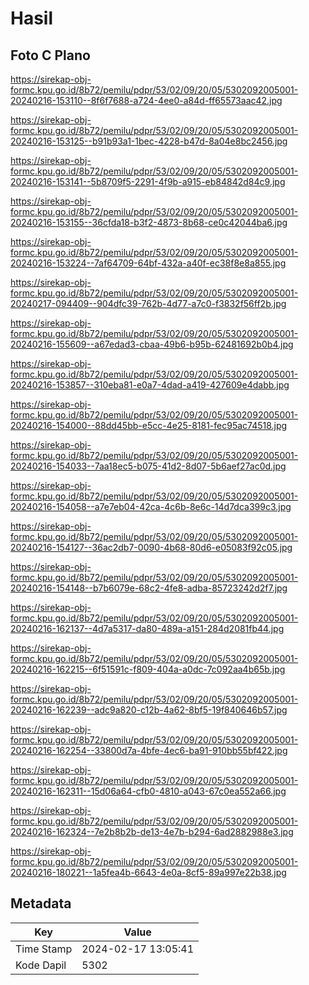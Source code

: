 # Hasil

## Foto C Plano

https://sirekap-obj-formc.kpu.go.id/8b72/pemilu/pdpr/53/02/09/20/05/5302092005001-20240216-153110--8f6f7688-a724-4ee0-a84d-ff65573aac42.jpg

https://sirekap-obj-formc.kpu.go.id/8b72/pemilu/pdpr/53/02/09/20/05/5302092005001-20240216-153125--b91b93a1-1bec-4228-b47d-8a04e8bc2456.jpg

https://sirekap-obj-formc.kpu.go.id/8b72/pemilu/pdpr/53/02/09/20/05/5302092005001-20240216-153141--5b8709f5-2291-4f9b-a915-eb84842d84c9.jpg

https://sirekap-obj-formc.kpu.go.id/8b72/pemilu/pdpr/53/02/09/20/05/5302092005001-20240216-153155--36cfda18-b3f2-4873-8b68-ce0c42044ba6.jpg

https://sirekap-obj-formc.kpu.go.id/8b72/pemilu/pdpr/53/02/09/20/05/5302092005001-20240216-153224--7af64709-64bf-432a-a40f-ec38f8e8a855.jpg

https://sirekap-obj-formc.kpu.go.id/8b72/pemilu/pdpr/53/02/09/20/05/5302092005001-20240217-094409--904dfc39-762b-4d77-a7c0-f3832f56ff2b.jpg

https://sirekap-obj-formc.kpu.go.id/8b72/pemilu/pdpr/53/02/09/20/05/5302092005001-20240216-155609--a67edad3-cbaa-49b6-b95b-62481692b0b4.jpg

https://sirekap-obj-formc.kpu.go.id/8b72/pemilu/pdpr/53/02/09/20/05/5302092005001-20240216-153857--310eba81-e0a7-4dad-a419-427609e4dabb.jpg

https://sirekap-obj-formc.kpu.go.id/8b72/pemilu/pdpr/53/02/09/20/05/5302092005001-20240216-154000--88dd45bb-e5cc-4e25-8181-fec95ac74518.jpg

https://sirekap-obj-formc.kpu.go.id/8b72/pemilu/pdpr/53/02/09/20/05/5302092005001-20240216-154033--7aa18ec5-b075-41d2-8d07-5b6aef27ac0d.jpg

https://sirekap-obj-formc.kpu.go.id/8b72/pemilu/pdpr/53/02/09/20/05/5302092005001-20240216-154058--a7e7eb04-42ca-4c6b-8e6c-14d7dca399c3.jpg

https://sirekap-obj-formc.kpu.go.id/8b72/pemilu/pdpr/53/02/09/20/05/5302092005001-20240216-154127--36ac2db7-0090-4b68-80d6-e05083f92c05.jpg

https://sirekap-obj-formc.kpu.go.id/8b72/pemilu/pdpr/53/02/09/20/05/5302092005001-20240216-154148--b7b6079e-68c2-4fe8-adba-85723242d2f7.jpg

https://sirekap-obj-formc.kpu.go.id/8b72/pemilu/pdpr/53/02/09/20/05/5302092005001-20240216-162137--4d7a5317-da80-489a-a151-284d2081fb44.jpg

https://sirekap-obj-formc.kpu.go.id/8b72/pemilu/pdpr/53/02/09/20/05/5302092005001-20240216-162215--6f51591c-f809-404a-a0dc-7c092aa4b65b.jpg

https://sirekap-obj-formc.kpu.go.id/8b72/pemilu/pdpr/53/02/09/20/05/5302092005001-20240216-162239--adc9a820-c12b-4a62-8bf5-19f840646b57.jpg

https://sirekap-obj-formc.kpu.go.id/8b72/pemilu/pdpr/53/02/09/20/05/5302092005001-20240216-162254--33800d7a-4bfe-4ec6-ba91-910bb55bf422.jpg

https://sirekap-obj-formc.kpu.go.id/8b72/pemilu/pdpr/53/02/09/20/05/5302092005001-20240216-162311--15d06a64-cfb0-4810-a043-67c0ea552a66.jpg

https://sirekap-obj-formc.kpu.go.id/8b72/pemilu/pdpr/53/02/09/20/05/5302092005001-20240216-162324--7e2b8b2b-de13-4e7b-b294-6ad2882988e3.jpg

https://sirekap-obj-formc.kpu.go.id/8b72/pemilu/pdpr/53/02/09/20/05/5302092005001-20240216-180221--1a5fea4b-6643-4e0a-8cf5-89a997e22b38.jpg


## Metadata

| Key        | Value               |
| ---------- | ------------------- |
| Time Stamp | 2024-02-17 13:05:41 |
| Kode Dapil | 5302                |




